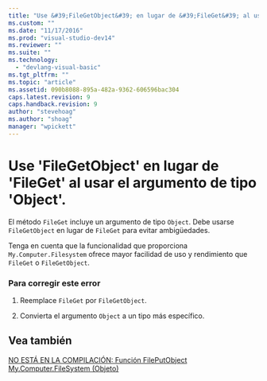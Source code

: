 ```yaml
---
title: "Use &#39;FileGetObject&#39; en lugar de &#39;FileGet&#39; al usar el argumento de tipo &#39;Object&#39;. | Microsoft Docs"
ms.custom: ""
ms.date: "11/17/2016"
ms.prod: "visual-studio-dev14"
ms.reviewer: ""
ms.suite: ""
ms.technology: 
  - "devlang-visual-basic"
ms.tgt_pltfrm: ""
ms.topic: "article"
ms.assetid: 090b8088-895a-482a-9362-606596bac304
caps.latest.revision: 9
caps.handback.revision: 9
author: "stevehoag"
ms.author: "shoag"
manager: "wpickett"
---
```

# Use &#39;FileGetObject&#39; en lugar de &#39;FileGet&#39; al usar el argumento de tipo &#39;Object&#39;.
El método `FileGet` incluye un argumento de tipo `Object`. Debe usarse `FileGetObject` en lugar de `FileGet` para evitar ambigüedades.  
  
 Tenga en cuenta que la funcionalidad que proporciona `My.Computer.Filesystem` ofrece mayor facilidad de uso y rendimiento que `FileGet` o `FileGetObject`.  
  
### Para corregir este error  
  
1.  Reemplace `FileGet` por `FileGetObject`.  
  
2.  Convierta el argumento `Object` a un tipo más específico.  
  
## Vea también  
 [NO ESTÁ EN LA COMPILACIÓN: Función FilePutObject](http://msdn.microsoft.com/es-es/3eda786b-d1ee-4b44-9dd7-0ea6bff072c0)   
 [My.Computer.FileSystem \(Objeto\)](/dotnet/visual-basic/language-reference/objects/my-computer-filesystem-object)